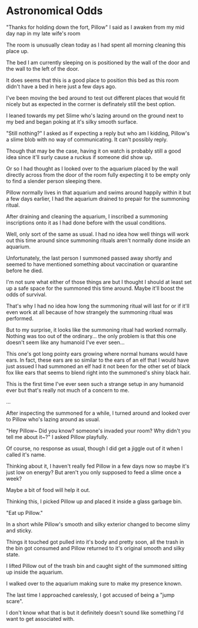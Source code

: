 # Astronomical Odds

"Thanks for holding down the fort, Pillow" I said as I awaken from my mid day nap in my late wife's room

The room is unusually clean today as I had spent all morning cleaning this place up.

The bed I am currently sleeping on is positioned by the wall of the door and the wall to the left of the door.

It does seems that this is a good place to position this bed as this room didn't have a bed in here just a few days ago. 

I've been moving the bed around to test out different places that would fit nicely but as expected in the corrner is definately still the best option. 

I leaned towards my pet Slime who's lazing around on the ground next to my bed and began poking at it's silky smooth surface. 

"Still nothing?" I asked as if expecting a reply but who am I kidding, Pillow's a slime blob with no way of communicating. It can't possibly reply.

Though that may be the case, having it on watch is probably still a good idea since it'll surly cause a ruckus if someone did show up.

Or so I had thought as I looked over to the aquarium placed by the wall directly across from the door of the room fully expecting it to be empty only to find a slender person sleeping there.

Pillow normally lives in that aquarium and swims around happily within it but a few days earlier, I had the aquarium drained to prepair for the summoning ritual.

After draining and cleaning the aquarium, I inscribed a summoning inscriptions onto it as I had done before with the usual conditions.

Well, only sort of the same as usual. I had no idea how well things will work out this time around since summoning rituals aren't normally done inside an aquarium.

Unfortunately, the last person I summoned passed away shortly and seemed to have mentioned something about vaccination or quarantine before he died.

I'm not sure what either of those things are but I thought I should at least set up a safe space for the summoned this time around. Maybe it'll boost the odds of survival.

That's why I had no idea how long the summoning ritual will last for or if it'll even work at all because of how strangely the summoning ritual was performed.

But to my surprise, it looks like the summoning ritual had worked normally.  Nothing was too out of the ordinary... the only problem is that this one doesn't seem like any humanoid I've ever seen...

This one's got long pointy ears growing where normal humans would have ears. In fact, these ears are so similar to the ears of an elf that I would have just assued I had summoned an elf had it not been for the other set of black fox like ears that seems to blend right into the summoned's shiny black hair.

This is the first time I've ever seen such a strange setup in any humanoid ever but that's really not much of a concern to me.

...

After inspecting the summoned for a while, I turned around and looked over to Pillow who's lazing around as usual.

"Hey Pillow~ Did you know? someone's invaded your room? Why didn't you tell me about it~?" I asked Pillow playfully.

Of course, no response as usual, though I did get a jiggle out of it when I called it's name.

Thinking about it, I haven't really fed Pillow in a few days now so maybe it's just low on energy? But aren't you only supposed to feed a slime once a week?

Maybe a bit of food will help it out.

Thinking this, I picked Pillow up and placed it inside a glass garbage bin.

"Eat up Pillow."

In a short while Pillow's smooth and silky exterior changed to become slimy and sticky.

Things it touched got pulled into it's body and pretty soon, all the trash in the bin got consumed and Pillow returned to it's original smooth and silky state.

I lifted Pillow out of the trash bin and caught sight of the summoned sitting up inside the aquarium.

I walked over to the aquarium making sure to make my presence known.

The last time I approached carelessly, I got accused of being a "jump scare".

I don't know what that is but it definitely doesn't sound like something I'd want to get associated with. 

